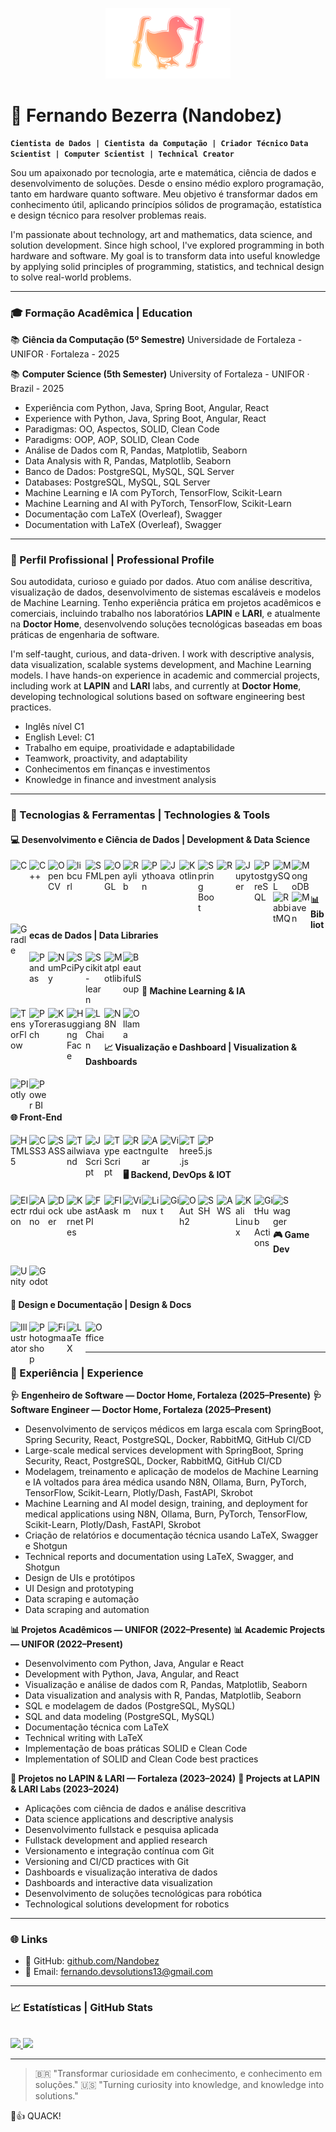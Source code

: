 <!-- Logo pessoal -->
<p align="center">
  <img src="./DuckLogo.png" width="200" alt="Logo Fernando Bezerra" />
</p>

# 🧠 Fernando Bezerra (Nandobez)

**`Cientista de Dados | Cientista da Computação | Criador Técnico`**
**`Data Scientist | Computer Scientist | Technical Creator`**

Sou um apaixonado por tecnologia, arte e matemática, ciência de dados e desenvolvimento de soluções. Desde o ensino médio exploro programação, tanto em hardware quanto software. Meu objetivo é transformar dados em conhecimento útil, aplicando princípios sólidos de programação, estatística e design técnico para resolver problemas reais.

I'm passionate about technology, art and mathematics, data science, and solution development. Since high school, I've explored programming in both hardware and software. My goal is to transform data into useful knowledge by applying solid principles of programming, statistics, and technical design to solve real-world problems.

---

### 🎓 Formação Acadêmica | Education

📚 **Ciência da Computação (5º Semestre)**
Universidade de Fortaleza - UNIFOR · Fortaleza - 2025

📚 **Computer Science (5th Semester)**
University of Fortaleza - UNIFOR · Brazil - 2025

- Experiência com Python, Java, Spring Boot, Angular, React
- Experience with Python, Java, Spring Boot, Angular, React
- Paradigmas: OO, Aspectos, SOLID, Clean Code
- Paradigms: OOP, AOP, SOLID, Clean Code
- Análise de Dados com R, Pandas, Matplotlib, Seaborn
- Data Analysis with R, Pandas, Matplotlib, Seaborn
- Banco de Dados: PostgreSQL, MySQL, SQL Server
- Databases: PostgreSQL, MySQL, SQL Server
- Machine Learning e IA com PyTorch, TensorFlow, Scikit-Learn
- Machine Learning and AI with PyTorch, TensorFlow, Scikit-Learn
- Documentação com LaTeX (Overleaf), Swagger
- Documentation with LaTeX (Overleaf), Swagger

---

### 🧠 Perfil Profissional | Professional Profile

Sou autodidata, curioso e guiado por dados. Atuo com análise descritiva, visualização de dados, desenvolvimento de sistemas escaláveis e modelos de Machine Learning. Tenho experiência prática em projetos acadêmicos e comerciais, incluindo trabalho nos laboratórios **LAPIN** e **LARI**, e atualmente na **Doctor Home**, desenvolvendo soluções tecnológicas baseadas em boas práticas de engenharia de software.

I'm self-taught, curious, and data-driven. I work with descriptive analysis, data visualization, scalable systems development, and Machine Learning models. I have hands-on experience in academic and commercial projects, including work at **LAPIN** and **LARI** labs, and currently at **Doctor Home**, developing technological solutions based on software engineering best practices.

- Inglês nível C1
- English Level: C1
- Trabalho em equipe, proatividade e adaptabilidade
- Teamwork, proactivity, and adaptability
- Conhecimentos em finanças e investimentos
- Knowledge in finance and investment analysis

---

### 🧰 Tecnologias & Ferramentas | Technologies & Tools

#### 💻 Desenvolvimento e Ciência de Dados | Development & Data Science

<img align="left" alt="C" width="30px" src="https://cdn.jsdelivr.net/gh/devicons/devicon/icons/c/c-original.svg"/>
<img align="left" alt="C++" width="30px" src="https://cdn.jsdelivr.net/gh/devicons/devicon/icons/cplusplus/cplusplus-original.svg"/>
<img align="left" alt="OpenCV" width="30px" src="https://img.icons8.com/?size=512&id=bpip0gGiBLT1&format=png"/>
<img align="left" alt="libcurl" width="30px" src="https://curl.se/logo/curl-symbol-transparent.png"/>
<img align="left" alt="SFML" width="30px" src="https://www.sfml-dev.org/download/goodies/sfml-icon-big.png"/>
<img align="left" alt="OpenGL" width="30px" src="https://upload.wikimedia.org/wikipedia/commons/thumb/e/e9/Opengl-logo.svg/2560px-Opengl-logo.svg.png"/>
<img align="left" alt="Raylib" width="30px" src="https://www.raylibtech.com/images/raylibtech_main.png"/>
<img align="left" alt="Python" width="30px" src="https://cdn.jsdelivr.net/gh/devicons/devicon/icons/python/python-original.svg"/>
<img align="left" alt="Java" width="30px" src="https://cdn.jsdelivr.net/gh/devicons/devicon/icons/java/java-original.svg"/>
<img align="left" alt="Kotlin" width="30px" src="https://cdn.jsdelivr.net/gh/devicons/devicon/icons/kotlin/kotlin-original.svg"/>
<img align="left" alt="Spring Boot" width="30px" src="https://cdn.jsdelivr.net/gh/devicons/devicon/icons/spring/spring-original.svg"/>
<img align="left" alt="R" width="30px" src="https://cdn.jsdelivr.net/gh/devicons/devicon/icons/r/r-original.svg"/>
<img align="left" alt="Jupyter" width="30px" src="https://cdn.jsdelivr.net/gh/devicons/devicon/icons/jupyter/jupyter-original.svg"/>
<img align="left" alt="PostgreSQL" width="30px" src="https://cdn.jsdelivr.net/gh/devicons/devicon/icons/postgresql/postgresql-original.svg"/>
<img align="left" alt="MySQL" width="30px" src="https://cdn.jsdelivr.net/gh/devicons/devicon/icons/mysql/mysql-original.svg"/>
<img align="left" alt="MongoDB" width="30px" src="https://cdn.jsdelivr.net/gh/devicons/devicon/icons/mongodb/mongodb-original.svg"/>
<img align="left" alt="RabbitMQ" width="30px" src="https://cdn.jsdelivr.net/gh/devicons/devicon/icons/rabbitmq/rabbitmq-original.svg"/>
<img align="left" alt="Maven" width="30px" src="https://cdn.jsdelivr.net/gh/devicons/devicon/icons/maven/maven-original.svg"/>
<img align="left" alt="Gradle" width="30px" src="https://github.com/user-attachments/assets/309ebd54-5d3f-442e-8739-85be65adfebb"/>
<br /><br />

#### 📊 Bibliotecas de Dados | Data Libraries

<img align="left" alt="Pandas" width="30px" src="https://cdn.jsdelivr.net/gh/devicons/devicon/icons/pandas/pandas-original.svg"/>
<img align="left" alt="NumPy" width="30px" src="https://cdn.jsdelivr.net/gh/devicons/devicon/icons/numpy/numpy-original.svg"/>
<img align="left" alt="SciPy" width="30px" src="https://upload.wikimedia.org/wikipedia/commons/b/b2/SCIPY_2.svg"/>
<img align="left" alt="Scikit-learn" width="30px" src="https://upload.wikimedia.org/wikipedia/commons/thumb/0/05/Scikit_learn_logo_small.svg/1200px-Scikit_learn_logo_small.svg.png"/>
<img align="left" alt="Matplotlib" width="30px" src="https://cdn.jsdelivr.net/gh/devicons/devicon/icons/matplotlib/matplotlib-original.svg"/>
<img align="left" alt="BeautifulSoup" width="30px" src="https://www.kindpng.com/picc/m/467-4674941_beautifulsoup-python-svg-hd-png-download.png"/>
<br /><br />

#### 🤖 Machine Learning & IA

<img align="left" alt="TensorFlow" width="30px" src="https://cdn.jsdelivr.net/gh/devicons/devicon/icons/tensorflow/tensorflow-original.svg"/>
<img align="left" alt="PyTorch" width="30px" src="https://cdn.jsdelivr.net/gh/devicons/devicon/icons/pytorch/pytorch-original.svg"/>
<img align="left" alt="Keras" width="30px" src="https://upload.wikimedia.org/wikipedia/commons/a/ae/Keras_logo.svg"/>
<img align="left" alt="Hugging Face" width="30px" src="https://huggingface.co/front/assets/huggingface_logo.svg"/>
<img align="left" alt="LangChain" width="30px" src="https://registry.npmmirror.com/@lobehub/icons-static-png/latest/files/dark/langchain.png"/>
<img align="left" alt="N8N" width="30px" src="https://cp.beget.com/shared/EXlbmo7zStLYxXYd6yFrM714qZj8LMkI/logo_n8n2x.png"/>
<img align="left" alt="Ollama" width="30px" src="https://avatars.githubusercontent.com/u/151674099?s=280&v=4"/>
<br /><br />

#### 📈 Visualização e Dashboard | Visualization & Dashboards

<img align="left" alt="Plotly" width="30px" src="https://www.vectorlogo.zone/logos/plotly/plotly-official.svg"/>
<img align="left" alt="Power BI" width="30px" src="https://upload.wikimedia.org/wikipedia/commons/c/cf/New_Power_BI_Logo.svg"/>
<br /><br />

#### 🌐 Front-End

<img align="left" alt="HTML5" width="30px" src="https://cdn.jsdelivr.net/gh/devicons/devicon/icons/html5/html5-original.svg"/>
<img align="left" alt="CSS3" width="30px" src="https://cdn.jsdelivr.net/gh/devicons/devicon/icons/css3/css3-original.svg"/>
<img align="left" alt="SASS" width="30px" src="https://cdn.jsdelivr.net/gh/devicons/devicon/icons/sass/sass-original.svg"/>
<img align="left" alt="Tailwind" width="30px" src="https://upload.wikimedia.org/wikipedia/commons/thumb/d/d5/Tailwind_CSS_Logo.svg/2560px-Tailwind_CSS_Logo.svg.png"/>
<img align="left" alt="JavaScript" width="30px" src="https://cdn.jsdelivr.net/gh/devicons/devicon/icons/javascript/javascript-original.svg"/>
<img align="left" alt="TypeScript" width="30px" src="https://cdn.jsdelivr.net/gh/devicons/devicon/icons/typescript/typescript-original.svg"/>
<img align="left" alt="React" width="30px" src="https://cdn.jsdelivr.net/gh/devicons/devicon/icons/react/react-original.svg"/>
<img align="left" alt="Angular" width="30px" src="https://cdn.jsdelivr.net/gh/devicons/devicon/icons/angularjs/angularjs-plain.svg"/>
<img align="left" alt="Vite" width="30px" src="https://cdn.jsdelivr.net/gh/devicons/devicon/icons/vite/vite-original.svg"/>
<img align="left" alt="Three.js" width="30px" src="https://canada1.discourse-cdn.com/flex035/uploads/threejs/optimized/2X/e/e4f86d2200d2d35c30f7b1494e96b9595ebc2751_2_1016x1024.png"/>
<img align="left" alt="P5.js" width="30px" src="https://cdn.jsdelivr.net/gh/devicons/devicon/icons/p5js/p5js-original.svg"/>
<br /><br />

#### 🖥️ Backend, DevOps & IOT

<img align="left" alt="Electron" width="30px" src="https://cdn.jsdelivr.net/gh/devicons/devicon/icons/electron/electron-original.svg"/>
<img align="left" alt="Arduino" width="30px" src="https://cdn.jsdelivr.net/gh/devicons/devicon/icons/arduino/arduino-original.svg"/>
<img align="left" alt="Docker" width="30px" src="https://cdn.jsdelivr.net/gh/devicons/devicon/icons/docker/docker-original.svg"/>
<img align="left" alt="Kubernetes" width="30px" src="https://cdn.jsdelivr.net/gh/devicons/devicon/icons/kubernetes/kubernetes-plain.svg"/>
<img align="left" alt="FastAPI" width="30px" src="https://svgmix.com/uploads/skillicons/151df7-fastapi.svg"/>
<img align="left" alt="Flask" width="30px" src="https://img.icons8.com/nolan/512/flask.png"/>
<img align="left" alt="Vim" width="30px" src="https://cdn.jsdelivr.net/gh/devicons/devicon/icons/vim/vim-original.svg"/>
<img align="left" alt="Linux" width="30px" src="https://cdn.jsdelivr.net/gh/devicons/devicon/icons/linux/linux-original.svg"/>
<img align="left" alt="Git" width="30px" src="https://cdn.jsdelivr.net/gh/devicons/devicon/icons/git/git-original.svg"/>
<img align="left" alt="OAuth2" width="30px" src="https://cdn.jsdelivr.net/gh/devicons/devicon/icons/oauth/oauth-original.svg"/>
<img align="left" alt="SSH" width="30px" src="https://cdn-icons-png.flaticon.com/512/5136/5136897.png"/>
<img align="left" alt="AWS" width="30px" src="https://assets.dio.me/wba01Z0cytG04zMjQkEyXJ8x5tSXupBHthd1knhQbJE/f:webp/q:80/L2FydGljbGVzL2NvdmVyLzQ0NzZlZjIxLWI1MTEtNGQ0MC1iN2NjLTFlMTM4Mzc2MDYwMC5wbmc"/>
<img align="left" alt="Kali Linux" width="30px" src="https://github.com/user-attachments/assets/aabd4e3a-3341-4357-9d96-6c3cf5b528e7"/>
<img align="left" alt="GitHub Actions" width="30px" src="https://cdn.jsdelivr.net/gh/devicons/devicon/icons/github/github-original.svg"/>
<img align="left" alt="Swagger" width="30px" src="https://cdn.jsdelivr.net/gh/devicons/devicon/icons/swagger/swagger-original.svg"/>
<br /><br />

#### 🎮 Game Dev

<img align="left" alt="Unity" width="30px" src="https://cdn.jsdelivr.net/gh/devicons/devicon/icons/unity/unity-original.svg"/>
<img align="left" alt="Godot" width="30px" src="https://cdn.jsdelivr.net/gh/devicons/devicon/icons/godot/godot-original.svg"/>
<br /><br />

#### 🎨 Design e Documentação | Design & Docs

<img align="left" alt="Illustrator" width="30px" src="https://cdn.jsdelivr.net/gh/devicons/devicon/icons/illustrator/illustrator-plain.svg"/>
<img align="left" alt="Photoshop" width="30px" src="https://upload.wikimedia.org/wikipedia/commons/thumb/a/af/Adobe_Photoshop_CC_icon.svg/2101px-Adobe_Photoshop_CC_icon.svg.png"/>
<img align="left" alt="Figma" width="30px" src="https://cdn.jsdelivr.net/gh/devicons/devicon/icons/figma/figma-original.svg"/>
<img align="left" alt="LaTeX" width="30px" src="https://plugins.jetbrains.com/files/18580/161514/icon/default.svg"/>
<img align="left" alt="Office" width="30px" src="https://m.media-amazon.com/images/I/71UiUaUzdtL.png"/>
<br /><br />

---

### 🧪 Experiência | Experience

**🩺 Engenheiro de Software — Doctor Home, Fortaleza (2025–Presente)**
**🩺 Software Engineer — Doctor Home, Fortaleza (2025–Present)**
- Desenvolvimento de serviços médicos em larga escala com SpringBoot, Spring Security, React, PostgreSQL, Docker, RabbitMQ, GitHub CI/CD
- Large-scale medical services development with SpringBoot, Spring Security, React, PostgreSQL, Docker, RabbitMQ, GitHub CI/CD
- Modelagem, treinamento e aplicação de modelos de Machine Learning e IA voltados para área médica usando N8N, Ollama, Burn, PyTorch, TensorFlow, Scikit-Learn, Plotly/Dash, FastAPI, Skrobot
- Machine Learning and AI model design, training, and deployment for medical applications using N8N, Ollama, Burn, PyTorch, TensorFlow, Scikit-Learn, Plotly/Dash, FastAPI, Skrobot
- Criação de relatórios e documentação técnica usando LaTeX, Swagger e Shotgun
- Technical reports and documentation using LaTeX, Swagger, and Shotgun
- Design de UIs e protótipos
- UI Design and prototyping
- Data scraping e automação
- Data scraping and automation

**📊 Projetos Acadêmicos — UNIFOR (2022–Presente)**
**📊 Academic Projects — UNIFOR (2022–Present)**
- Desenvolvimento com Python, Java, Angular e React
- Development with Python, Java, Angular, and React
- Visualização e análise de dados com R, Pandas, Matplotlib, Seaborn
- Data visualization and analysis with R, Pandas, Matplotlib, Seaborn
- SQL e modelagem de dados (PostgreSQL, MySQL)
- SQL and data modeling (PostgreSQL, MySQL)
- Documentação técnica com LaTeX
- Technical writing with LaTeX
- Implementação de boas práticas SOLID e Clean Code
- Implementation of SOLID and Clean Code best practices

**🧬 Projetos no LAPIN & LARI — Fortaleza (2023–2024)**
**🧬 Projects at LAPIN & LARI Labs (2023–2024)**
- Aplicações com ciência de dados e análise descritiva
- Data science applications and descriptive analysis
- Desenvolvimento fullstack e pesquisa aplicada
- Fullstack development and applied research
- Versionamento e integração contínua com Git
- Versioning and CI/CD practices with Git
- Dashboards e visualização interativa de dados
- Dashboards and interactive data visualization
- Desenvolvimento de soluções tecnológicas para robótica
- Technological solutions development for robotics

---

### 🌐 Links

- 💼 GitHub: [github.com/Nandobez](https://github.com/Nandobez)
- 📧 Email: fernando.devsolutions13@gmail.com

---

### 📈 Estatísticas | GitHub Stats

<br/>

<a href="https://github.com/Nandobez" title="Estatísticas Nandobez">
  <img height="180em" src="https://github-readme-stats.vercel.app/api?username=Nandobez&theme=dark&show_icons=true" />
  <img height="180em" src="https://github-readme-stats.vercel.app/api/top-langs/?username=Nandobez&layout=compact&langs_count=16&theme=dark&show_icons=true" />
</a>

---

> 🇧🇷 "Transformar curiosidade em conhecimento, e conhecimento em soluções."
> 🇺🇸 "Turning curiosity into knowledge, and knowledge into solutions."

🦆👍 QUACK!
